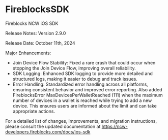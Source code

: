 # FireblocksSDK

Fireblocks NCW iOS SDK 

Release Notes: Version 2.9.0

Release Date: October 11th, 2024

Major Enhancements:

- Join Device Flow Stability: Fixed a rare crash that could occur when stopping the Join Device Flow, improving overall reliability.
- SDK Logging: Enhanced SDK logging to provide more detailed and structured logs, making it easier to debug and track issues.
- Error Handling: Standardized error handling across all platforms, ensuring consistent behavior and improved error reporting. Also added FireblocksError MaxDevicesPerWalletReached (111) when the maximum number of devices in a wallet is reached while trying to add a new device. This ensures users are informed about the limit and can take appropriate actions.

For a detailed list of changes, improvements, and migration instructions, please consult the updated documentation at https://ncw-developers.fireblocks.com/docs/ios-sdk
